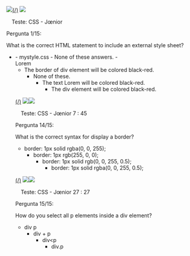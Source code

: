 ﻿![](Aspose.Words.e7b987bd-9946-4c7e-96c9-d0d3c8a3d4ad.001.png)[(/)](https://programathor.com.br/) ![](Aspose.Words.e7b987bd-9946-4c7e-96c9-d0d3c8a3d4ad.002.png)

`  `Teste: CSS - Jœnior 

Pergunta 1/15:

What is the correct HTML statement to include an external style sheet?

- <link rel="stylesheet" type="text/css" href="mystyle.css">
  - <stylesheet>mystyle.css</stylesheet>
    - None of these answers.
      - <style src="mystyle.css">

[(/)](https://programathor.com.br/) ![](Aspose.Words.e7b987bd-9946-4c7e-96c9-d0d3c8a3d4ad.002.png)![](Aspose.Words.e7b987bd-9946-4c7e-96c9-d0d3c8a3d4ad.001.png)

`  `Teste: CSS - Jœnior  42 : 42

Pergunta 2/15:

How should you de�ne the CSS selector for HTML elements that have the class="myClass" property?

- #myClass {...}
  - \*myClass {...}
    - :myClass {...}
      - .myClass {...}

[(/)](https://programathor.com.br/) ![](Aspose.Words.e7b987bd-9946-4c7e-96c9-d0d3c8a3d4ad.002.png)![](Aspose.Words.e7b987bd-9946-4c7e-96c9-d0d3c8a3d4ad.001.png)

`  `Teste: CSS - Jœnior  23 : 23

Pergunta 3/15:

What HTML attribute should you use to de�ne inline styles?

- id
  - script
    - class
      - style

[(/)](https://programathor.com.br/) ![](Aspose.Words.e7b987bd-9946-4c7e-96c9-d0d3c8a3d4ad.002.png)![](Aspose.Words.e7b987bd-9946-4c7e-96c9-d0d3c8a3d4ad.001.png)

`  `Teste: CSS - Jœnior  8 : 8

Pergunta 4/15:

Which of the following selectors is not a valid one?

- #class1 .class2
  - None of these answers.
    - #class1 ) #class2
      - .class1:first-child

[(/)](https://programathor.com.br/) ![](Aspose.Words.e7b987bd-9946-4c7e-96c9-d0d3c8a3d4ad.002.png)![](Aspose.Words.e7b987bd-9946-4c7e-96c9-d0d3c8a3d4ad.001.png)

`  `Teste: CSS - Jœnior  51 : 51

Pergunta 5/15:

What is the correct priority order of selectors?

- id, inline, class
  - inline, id, class
    - class, id, inline
      - id, class, inline

[(/)](https://programathor.com.br/) ![](Aspose.Words.e7b987bd-9946-4c7e-96c9-d0d3c8a3d4ad.002.png)![](Aspose.Words.e7b987bd-9946-4c7e-96c9-d0d3c8a3d4ad.001.png)

`  `Teste: CSS - Jœnior  10 : 21

Pergunta 6/15:

What is the di�erence between margins and padding?

- There is no difference between the two.
  - Padding adds whitespace inside the border whereas margins add whitespace outside the bor
    - Margins add whitespace inside the border whereas padding adds whitespace outside the bor
      - Margins add space inside and outside the border whereas padding adds whitespace outside 

[(/)](https://programathor.com.br/) ![](Aspose.Words.e7b987bd-9946-4c7e-96c9-d0d3c8a3d4ad.002.png)![](Aspose.Words.e7b987bd-9946-4c7e-96c9-d0d3c8a3d4ad.001.png)

`  `Teste: CSS - Jœnior  11 : 11

Pergunta 7/15:

Which of the following is not a valid color code?

- #1C1C1C1
  - green
    - #FFF
      - rgb(80, 80, 80)

[(/)](https://programathor.com.br/) ![](Aspose.Words.e7b987bd-9946-4c7e-96c9-d0d3c8a3d4ad.002.png)![](Aspose.Words.e7b987bd-9946-4c7e-96c9-d0d3c8a3d4ad.001.png)

`  `Teste: CSS - Jœnior  9 : 37

Pergunta 8/15:

What is the correct CSS syntax for making all the <p> elements bold?

- p {font-weight:bold}
  - p {text-size:bold}
    - <p style="text-size:bold">
      - <p style="font-size:bold">

[(/)](https://programathor.com.br/) ![](Aspose.Words.e7b987bd-9946-4c7e-96c9-d0d3c8a3d4ad.002.png)![](Aspose.Words.e7b987bd-9946-4c7e-96c9-d0d3c8a3d4ad.001.png)

`  `Teste: CSS - Jœnior  9 : 14

Pergunta 9/15:

Which of the following will create a triangle e�ect using pure CSS3 on a white background, without making use of background images?

![](Aspose.Words.e7b987bd-9946-4c7e-96c9-d0d3c8a3d4ad.003.png) background - color: #a0c7ff# ffffff# ffffff# ffffff; border - style: solid;

border - width: 20 px;

width: 0 px;

height: 0 px;

- It is not possible to do so.
  - border - color: #a0c7ff# ffffff# ffffff# ffffff; border - style: solid;

border - width: 20 px;

width: 0 px;

height: 0 px;

![](Aspose.Words.e7b987bd-9946-4c7e-96c9-d0d3c8a3d4ad.004.png) background - color: #a0c7ff# ffffff# ffffff# ffffff; border - style: solid;

border - width: 1 px;

width: 10 px;

height: 10 px;



[(/)](https://programathor.com.br/) ![](Aspose.Words.e7b987bd-9946-4c7e-96c9-d0d3c8a3d4ad.002.png)![](Aspose.Words.e7b987bd-9946-4c7e-96c9-d0d3c8a3d4ad.001.png)

`  `Teste: CSS - Jœnior  52 : 52

Pergunta 10/15:

How do you add a background color for all "h1" elements?

- h1.all {background-color:#FFFFFF}
  - all.h1 {background-color:#FFFFFF}
    - .all.h1 {background-color:#FFFFFF}
      - h1 {background-color:#FFFFFF}

[(/)](https://programathor.com.br/) ![](Aspose.Words.e7b987bd-9946-4c7e-96c9-d0d3c8a3d4ad.002.png)![](Aspose.Words.e7b987bd-9946-4c7e-96c9-d0d3c8a3d4ad.001.png)

`  `Teste: CSS - Jœnior  27 : 27

Pergunta 11/15:

What is the correct syntax to set a border with the following parameters?

The top border = 10 pixels The bottom border = 5 pixels The left border = 20 pixels The right border = 1 pixel![](Aspose.Words.e7b987bd-9946-4c7e-96c9-d0d3c8a3d4ad.005.png)

- border-width: 10px 20px 5px 1px;
  - border-width: 10px 1px 5px 20px;
    - border-width: 5px 20px 10px 1px;
      - border-width: 10px 5px 20px 1px;

[(/)](https://programathor.com.br/) ![](Aspose.Words.e7b987bd-9946-4c7e-96c9-d0d3c8a3d4ad.002.png)![](Aspose.Words.e7b987bd-9946-4c7e-96c9-d0d3c8a3d4ad.001.png)

`  `Teste: CSS - Jœnior  8 : 16

Pergunta 12/15:

Suppose that a <tr> tag has 10 <td> tags. In this case which statement is correct given the following?

td:nth-child(3n+0){     background-color: orange; }![](Aspose.Words.e7b987bd-9946-4c7e-96c9-d0d3c8a3d4ad.006.png)

- The background color of the third td will be orange.
  - It returns a syntax error.
    - The background color of every third td will be orange.
      - The background color of the fourth td will be orange.

[(/)](https://programathor.com.br/) ![](Aspose.Words.e7b987bd-9946-4c7e-96c9-d0d3c8a3d4ad.002.png)![](Aspose.Words.e7b987bd-9946-4c7e-96c9-d0d3c8a3d4ad.001.png)

`  `Teste: CSS - Jœnior  5 : 5

Pergunta 13/15:

What will be the output of the following code?

<style>![](Aspose.Words.e7b987bd-9946-4c7e-96c9-d0d3c8a3d4ad.007.png)

`    `.foo {

`        `width: 100px;

`        `height: 50px;

`        `border-width: 3px;

`        `-webkit-border-image: -webkit-gradient(linear, 0 0, 0 100%, from(black), to(red)         -webkit-border-image: -webkit-linear-gradient(black, red) 1 100%;         -o-border-image: -o-linear-gradient(black, red)) 1 100%;         -moz-border-image: -moz-linear-gradient(black, red) 1 100%;

`    `}

</style>

<div class= foo >Lorem</div>

- The border of div element will be colored black-red.
  - None of these.
    - The text  Lorem  will be colored black-red.
      - The div element will be colored black-red.



[(/)](https://programathor.com.br/) ![](Aspose.Words.e7b987bd-9946-4c7e-96c9-d0d3c8a3d4ad.002.png)![](Aspose.Words.e7b987bd-9946-4c7e-96c9-d0d3c8a3d4ad.001.png)

`  `Teste: CSS - Jœnior  7 : 45

Pergunta 14/15:

What is the correct syntax for display a border?

- border: 1px solid rgba(0, 0, 255);
  - border: 1px rgb(255, 0, 0);
    - border: 1px solid rgb(0, 0, 255, 0.5);
      - border: 1px solid rgba(0, 0, 255, 0.5);

[(/)](https://programathor.com.br/) ![](Aspose.Words.e7b987bd-9946-4c7e-96c9-d0d3c8a3d4ad.002.png)![](Aspose.Words.e7b987bd-9946-4c7e-96c9-d0d3c8a3d4ad.001.png)

`  `Teste: CSS - Jœnior  27 : 27

Pergunta 15/15:

How do you select all p elements inside a div element?

- div p
  - div + p
    - div<p
      - div.p
